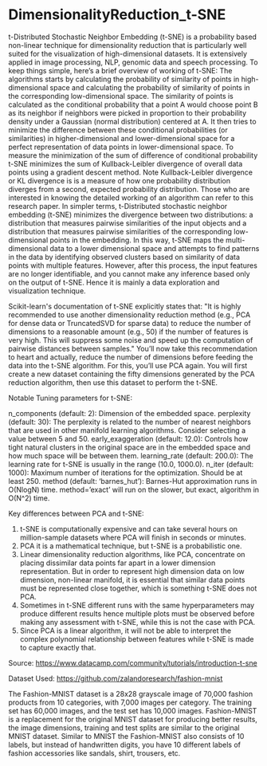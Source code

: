 # DimensionalityReduction_t-SNE
t-Distributed Stochastic Neighbor Embedding (t-SNE) is a probability based non-linear technique for dimensionality reduction that is particularly well suited for the visualization of high-dimensional datasets. It is extensively applied in image processing, NLP, genomic data and speech processing. To keep things simple, here’s a brief overview of working of t-SNE:  The algorithms starts by calculating the probability of similarity of points in high-dimensional space and calculating the probability of similarity of points in the corresponding low-dimensional space. The similarity of points is calculated as the conditional probability that a point A would choose point B as its neighbor if neighbors were picked in proportion to their probability density under a Gaussian (normal distribution) centered at A. It then tries to minimize the difference between these conditional probabilities (or similarities) in higher-dimensional and lower-dimensional space for a perfect representation of data points in lower-dimensional space. To measure the minimization of the sum of difference of conditional probability t-SNE minimizes the sum of Kullback-Leibler divergence of overall data points using a gradient descent method. Note Kullback-Leibler divergence or KL divergence is is a measure of how one probability distribution diverges from a second, expected probability distribution.  Those who are interested in knowing the detailed working of an algorithm can refer to this research paper.  In simpler terms, t-Distributed stochastic neighbor embedding (t-SNE) minimizes the divergence between two distributions: a distribution that measures pairwise similarities of the input objects and a distribution that measures pairwise similarities of the corresponding low-dimensional points in the embedding.  In this way, t-SNE maps the multi-dimensional data to a lower dimensional space and attempts to find patterns in the data by identifying observed clusters based on similarity of data points with multiple features. However, after this process, the input features are no longer identifiable, and you cannot make any inference based only on the output of t-SNE. Hence it is mainly a data exploration and visualization technique.

Scikit-learn's documentation of t-SNE explicitly states that:
"It is highly recommended to use another dimensionality reduction method (e.g., PCA for dense data or TruncatedSVD for sparse data) to reduce the number of dimensions to a reasonable amount (e.g., 50) if the number of features is very high. This will suppress some noise and speed up the computation of pairwise distances between samples."
You’ll now take this recommendation to heart and actually, reduce the number of dimensions before feeding the data into the t-SNE algorithm. For this, you’ll use PCA again. You will first create a new dataset containing the fifty dimensions generated by the PCA reduction algorithm, then use this dataset to perform the t-SNE.

Notable Tuning parameters for t-SNE:

n_components (default: 2): Dimension of the embedded space.
perplexity (default: 30): The perplexity is related to the number of nearest neighbors that are used in other manifold learning algorithms. Consider selecting a value between 5 and 50.
early_exaggeration (default: 12.0): Controls how tight natural clusters in the original space are in the embedded space and how much space will be between them.
learning_rate (default: 200.0): The learning rate for t-SNE is usually in the range (10.0, 1000.0).
n_iter (default: 1000): Maximum number of iterations for the optimization. Should be at least 250.
method (default: ‘barnes_hut’): Barnes-Hut approximation runs in O(NlogN) time. method=’exact’ will run on the slower, but exact, algorithm in O(N^2) time.

Key differences between PCA and t-SNE:
1) t-SNE is computationally expensive and can take several hours on million-sample datasets where PCA will finish in seconds or minutes.
2) PCA it is a mathematical technique, but t-SNE is a probabilistic one.
3) Linear dimensionality reduction algorithms, like PCA, concentrate on placing dissimilar data points far apart in a lower dimension representation. But in order to represent high dimension data on low dimension, non-linear manifold, it is essential that similar data points must be represented close together, which is something t-SNE does not PCA.
4) Sometimes in t-SNE different runs with the same hyperparameters may produce different results hence multiple plots must be observed before making any assessment with t-SNE, while this is not the case with PCA.
5) Since PCA is a linear algorithm, it will not be able to interpret the complex polynomial relationship between features while t-SNE is made to capture exactly that.

Source: https://www.datacamp.com/community/tutorials/introduction-t-sne

Dataset Used:
https://github.com/zalandoresearch/fashion-mnist

The Fashion-MNIST dataset is a 28x28 grayscale image of 70,000 fashion products from 10 categories, with 7,000 images per category. The training set has 60,000 images, and the test set has 10,000 images. Fashion-MNIST is a replacement for the original MNIST dataset for producing better results, the image dimensions, training and test splits are similar to the original MNIST dataset. Similar to MNIST the Fashion-MNIST also consists of 10 labels, but instead of handwritten digits, you have 10 different labels of fashion accessories like sandals, shirt, trousers, etc.
